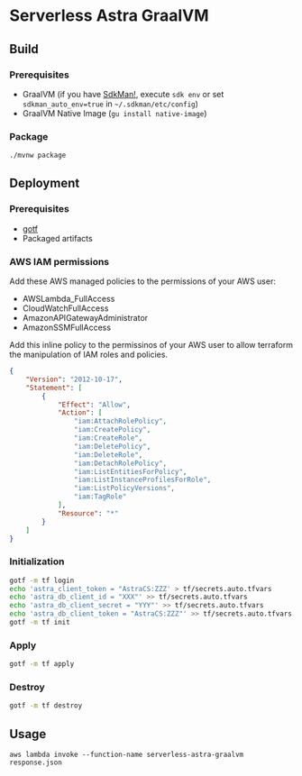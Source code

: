 # Serverless Astra GraalVM

## Build

### Prerequisites

- GraalVM (if you have [SdkMan!](https://sdkman.io/usage), execute `sdk env` or set `sdkman_auto_env=true` in `~/.sdkman/etc/config`)
- GraalVM Native Image (`gu install native-image`)

### Package

```bash
./mvnw package
```

## Deployment

### Prerequisites

- [gotf](https://github.com/craftypath/gotf)
- Packaged artifacts

### AWS IAM permissions

Add these AWS managed policies to the permissions of your AWS user:

- AWSLambda_FullAccess
- CloudWatchFullAccess
- AmazonAPIGatewayAdministrator
- AmazonSSMFullAccess

Add this inline policy to the permissinos of your AWS user to allow terraform the manipulation of IAM roles and policies.
```json
{
    "Version": "2012-10-17",
    "Statement": [
        {
            "Effect": "Allow",
            "Action": [
                "iam:AttachRolePolicy",
                "iam:CreatePolicy",
                "iam:CreateRole",
                "iam:DeletePolicy",
                "iam:DeleteRole",
                "iam:DetachRolePolicy",
                "iam:ListEntitiesForPolicy",
                "iam:ListInstanceProfilesForRole",
                "iam:ListPolicyVersions",
                "iam:TagRole"
            ],
            "Resource": "*"
        }
    ]
}
```

### Initialization

```bash
gotf -m tf login
echo 'astra_client_token = "AstraCS:ZZZ' > tf/secrets.auto.tfvars
echo 'astra_db_client_id = "XXX"' >> tf/secrets.auto.tfvars
echo 'astra_db_client_secret = "YYY"' >> tf/secrets.auto.tfvars
echo 'astra_db_client_token = "AstraCS:ZZZ"' >> tf/secrets.auto.tfvars
gotf -m tf init
```

### Apply

```bash
gotf -m tf apply
```

### Destroy

```bash
gotf -m tf destroy
```

## Usage

```
aws lambda invoke --function-name serverless-astra-graalvm response.json
```

